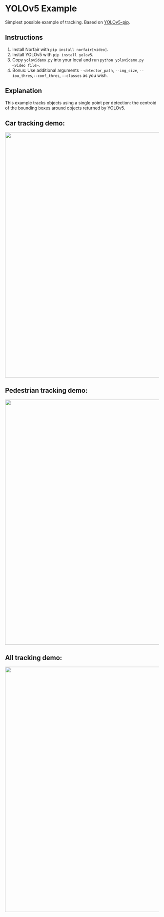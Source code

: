# YOLOv5 Example

Simplest possible example of tracking. Based on <a href="https://github.com/fcakyon/yolov5-pip">YOLOv5-pip</a>.

## Instructions 

1. Install Norfair with `pip install norfair[video]`.
2. Install YOLOv5 with `pip install yolov5`.
3. Copy `yolov5demo.py` into your local and run `python yolov5demo.py <video file>`.
4. Bonus: Use additional arguments `--detector_path`, `--img_size`, `--iou_thres`,`--conf_thres`, `--classes` as you wish.

## Explanation

This example tracks objects using a single point per detection: the centroid of the bounding boxes around objects returned by YOLOv5.

## Car tracking demo:

<img src="https://github.com/fcakyon/public-files/raw/main/norfair/yolov5_cars.gif" width="800" >

## Pedestrian tracking demo: </h2>

<img src="https://github.com/fcakyon/public-files/raw/main/norfair/yolov5_pedestrian.gif" width="800" >

## All tracking demo: </h2>

<img src="https://github.com/fcakyon/public-files/raw/main/norfair/yolov5_all.gif" width="800" >